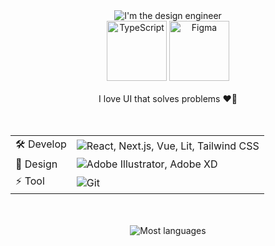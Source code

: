 <div align="center">
  <img src="https://capsule-render.vercel.app/api?type=waving&height=300&color=gradient&text=Hi,%20I'm%20the%20Design%20Engineer%20/%20Photographer.&reversal=true&section=header&animation=twinkling&fontAlignY=50&textBg=false&fontAlign=50&fontSize=32" alt="I'm the design engineer" />
  <div>
    <div>
      <img src="https://skillicons.dev/icons?i=ts" width="96" height="96" alt="TypeScript" /> <img src="https://skillicons.dev/icons?i=figma" width="96" height="96" alt="Figma" />
    </div>
    <br>
    <span>I love UI that solves problems ❤️‍🔥</span>
    <br>
    <br>
    <br>
    <table>
      <tr>
        <td>🛠 Develop</td>
        <td>
          <img src="https://skillicons.dev/icons?i=react,nextjs,vue,lit,tailwind" alt="React, Next.js, Vue, Lit, Tailwind CSS" />
        </td>
      </tr>
      <tr>
        <td>🎨 Design</td>
        <td>
          <img src="https://skillicons.dev/icons?i=ai,xd" alt="Adobe Illustrator, Adobe XD" />
        </td>
      </tr>
      <tr>
        <td>⚡ Tool</td>
        <td>
          <img src="https://skillicons.dev/icons?i=git" alt="Git" />
        </td>
      </tr>
    </table>
    <br>
    <br>
    <img src="https://github-readme-stats.vercel.app/api/top-langs/?username=poetrainy&layout=compact&theme=tokyonight" alt="Most languages" />
  </div>
  <img src="https://capsule-render.vercel.app/api?type=waving&height=300&color=gradient&reversal=true&section=footer" alt="" />
</div>
